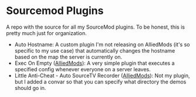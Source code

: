 # Sourcemod Plugins

A repo with the source for all my SourceMod plugins. To be honest, this is pretty much just for organization.

-   Auto Hostname: A custom plugin I'm not releasing on AlliedMods (it's so specific to my use case) that automatically changes the hostname based on the map the server is currently on.
-   Exec On Empty ([AlliedMods](https://forums.alliedmods.net/showthread.php?t=325949)): A very simple plugin that executes a specified config whenever everyone on a server leaves.
-   Little Anti-Cheat - Auto SourceTV Recorder ([AlliedMods](https://forums.alliedmods.net/showpost.php?p=2709181&postcount=8)): Not my plugin, but I added a convar so that you can specify what directory the demos should go in.
